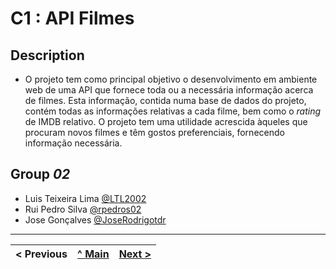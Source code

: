 # C1 : API Filmes

## Description
 
* O projeto tem como principal objetivo o desenvolvimento em ambiente web de uma API que fornece toda ou a necessária informação acerca de filmes. Esta informação, contida numa base de dados do projeto, contém todas as informações relativas a cada filme, bem como o _rating_ de IMDB relativo.
O projeto tem uma utilidade acrescida àqueles que procuram novos filmes e têm gostos preferenciais, fornecendo informação necessária.


## Group _02_


* Luis Teixeira Lima [@LTL2002](https://github.com/LTL2002)
* Rui Pedro Silva [@rpedros02](https://github.com/rpedros02)
* Jose Gonçalves [@JoseRodrigotdr](https://github.com/JoseRodrigotdr)


---

< Previous | [^ Main](../../../) | [Next >](c2.md)
:--- | :---: | ---: 